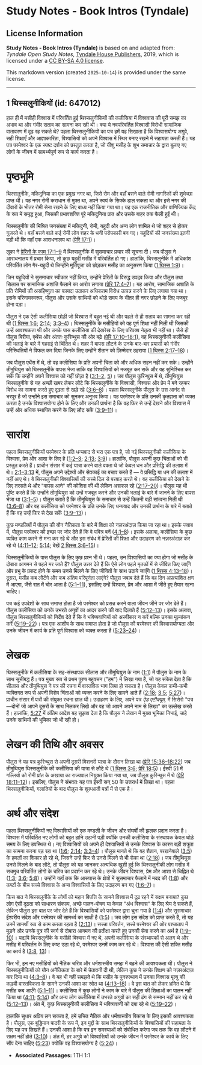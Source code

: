 # Study Notes - Book Intros (Tyndale)

## License Information

**Study Notes - Book Intros (Tyndale)** is based on and adapted from: _Tyndale Open Study Notes_, [Tyndale House Publishers](https://tyndaleopenresources.com/), 2019, which is licensed under a [CC BY-SA 4.0 license](https://creativecommons.org/licenses/by-sa/4.0/legalcode.en).

This markdown version (created `2025-10-14`) is provided under the same license.



--------------------------------

## 1 थिस्सलुनीकियों (id: 647012)

हाल ही में मसीही विश्‍वास में परिवर्तित हुई थिस्सलुनीकियों की कलीसिया में विश्ववास की पूरी समझ का अभाव था और गंभीर सताव का सामना कर रही थी। क्या ये नवपरिवर्तित विश्‍वासी विरोधी सामाजिक वातावरण में दृढ़ रह सकते थे? पहला थिस्सलुनीकियों का पत्र हमें यह सिखाता है कि विश्‍वासयोग्य अगुवे, सही शिक्षाएँ और आज्ञाकारिता, विश्‍वासियों को अपने विश्‍वास में स्थिर बनाए रखने में सहायता करती हैं। यह पत्र परमेश्वर के एक स्पष्ट दर्शन को प्रस्तुत करता है, जो यीशु मसीह के शुभ समाचार के द्वारा बुलाए गए लोगों के जीवन में सामर्थ्यपूर्ण रूप से कार्य करता है।

**पृष्ठभूमि**
=============

थिस्सलुनीके, मकिदुनिया का एक प्रमुख नगर था, जिसे रोम और वहाँ बसने वाले रोमी नागरिकों की शुभेच्छा प्राप्त थी। यह नगर रोमी कराधान से मुक्त था, अपने स्वयं के सिक्के ढाल सकता था और इसे नगर की दीवारों के भीतर रोमी सेना रखने के लिए बाध्य नहीं किया गया था। यह एक राजनीतिक और वाणिज्यिक केंद्र के रूप में समृद्ध हुआ, जिसकी प्रभावशक्ति पूरे मकिदुनिया प्रांत और उसके बाहर तक फैली हुई थी।

थिस्सलुनीके की मिश्रित जनसंख्या में मकिदुनी, रोमी, यहूदी और अन्य लोग शामिल थे जो शहर से होकर गुज़रते थे। वहाँ बसने वाले कई रोमी लोग शहर के धनी परोपकारी बन गए। यहूदियों की जनसंख्या इतनी बड़ी थी कि वहाँ एक आराधनालय था ([प्रेरि 17:1](https://ref.ly/Acts17:1))।

लूका ने [प्रेरितों के काम 17:1–9](https://ref.ly/Acts17:1-Acts17:9) में थिस्सलुनीके में सुसमाचार प्रचार की सूचना दी। जब पौलुस ने आराधनालय में प्रचार किया, तो कुछ यहूदी मसीह में परिवर्तित हो गए। हालांकि, थिस्सलुनीके में अधिकांश परिवर्तित लोग गैर\-यहूदी थे जिन्होंने मूर्तिपूजा को छोड़कर मसीह का अनुसरण किया ([1 थिस्स 1:9](https://ref.ly/1Thess1:9))।

जिन यहूदियों ने सुसमाचार स्वीकार नहीं किया, उन्होंने प्रेरितों के विरुद्ध उपद्रव किया और पौलुस तथा सिलास पर सामाजिक अशांति फैलाने का आरोप लगाया ([प्रेरि 17:4–7](https://ref.ly/Acts17:4-Acts17:7))। यह आरोप, सामाजिक अशांति के प्रति रोमियों की असहिष्णुता का फायदा उठाकर अधिकतम विरोध उत्पन्न करने के लिए लगाया गया था। इसके परिणामस्वरूप, पौलुस और उसके साथियों को थोड़े समय के भीतर ही नगर छोड़ने के लिए मजबूर होना पड़ा।

पौलुस ने एक ऐसी कलीसिया छोड़ी जो विश्वास में बहुत नई थी और पहले से ही सताव का सामना कर रही थी ([1 थिस्स 1:6](https://ref.ly/1Thess1:6); [2:14](https://ref.ly/1Thess2:14); [3:3–4](https://ref.ly/1Thess3:3-1Thess3:4))। थिस्सलुनीके के मसीहियों को वह पूर्ण शिक्षा नहीं मिली थी जिसकी उन्हें आवश्यकता थी और उनके पास कलीसिया की देखरेख के लिए परिपक्व नेतृत्व भी नहीं था। जैसे ही पौलुस बिरीया, एथेंस और अंततः कुरिन्थुस की ओर बढ़े ([प्रेरि 17:10–18:1](https://ref.ly/Acts17:10-Acts18:1)), वह थिस्सलुनीकी कलीसिया की भलाई के बारे में गहराई से चिंतित थे। शहर में वापस लौटने के उनके बार\-बार प्रयासों को गंभीर परिस्थितियों ने विफल कर दिया जिनके लिए उन्होंने शैतान को ज़िम्मेदार ठहराया ([1 थिस्स 2:17–18](https://ref.ly/1Thess2:17-1Thess2:18))।

जब पौलुस एथेंस में थे, तो वह कलीसिया के प्रति अपनी चिंता को और अधिक सहन नहीं कर सके। उन्होंने तीमुथियुस को थिस्सलुनीके वापस भेजा ताकि वह विश्वासियों को मजबूत कर सकें और यह सुनिश्चित कर सकें कि उन्होंने अपने विश्वास को नहीं छोड़ा है ([3:1–2](https://ref.ly/1Thess3:1-1Thess3:2), [5](https://ref.ly/1Thess3:5))। जब पौलुस कुरिन्थुस में थे, तीमुथियुस थिस्सलुनीके से यह अच्छी खबर लेकर लौटे कि थिस्सलुनीके के विश्वासी, विश्वास और प्रेम में बने रहकर विरोध का सामना करते हुए दृढ़ता से खड़े रहे ([3:6–8](https://ref.ly/1Thess3:6-1Thess3:8))। पहला थिस्सलुनीके पौलुस के उस आनंद से भरपूर है जो उन्होंने इस समाचार को सुनकर अनुभव किया। यह परमेश्वर के प्रति उनकी कृतज्ञता को व्यक्त करता है उनके विश्वासयोग्य होने के लिए और उनकी प्रार्थना है कि वह फिर से उन्हें देखने और विश्वास में उन्हें और अधिक स्थापित करने के लिए लौट सकें ([3:9–11](https://ref.ly/1Thess3:9-1Thess3:11))।

सारांश
======

पहला थिस्सलुनीकियों परमेश्वर के प्रति धन्यवाद से भरा एक पत्र है, जो नई थिस्सलुनीकी कलीसिया के विश्वास, प्रेम और आशा के लिए है ([1:2–3](https://ref.ly/1Thess1:2-1Thess1:3); [2:13](https://ref.ly/1Thess2:13); [3:9](https://ref.ly/1Thess3:9))। हालांकि, पौलुस अपनी कुछ चिंताओं को भी प्रस्तुत करते हैं। प्राचीन संसार में कई यात्रा करने वाले वक्ता थे जो केवल धन और प्रसिद्धि की तलाश में थे। [2:1–3:13](https://ref.ly/1Thess2:1-1Thess3:13) में, पौलुस अपने उद्देश्यों और सेवकाई का बचाव करते हैं — वे प्रसिद्धि या धन की तलाश में नहीं आए थे। वे थिस्सलुनीकी विश्वासियों की सच्चे दिल से परवाह करते थे। वह कलीसिया को देखने के लिए तरसते थे और "वापस आने" की कोशिश की थी लेकिन असफल रहे ([2:17–20](https://ref.ly/1Thess2:17-1Thess2:20))। पौलुस यह भी पुष्टि करते हैं कि उन्होंने तीमुथियुस को उन्हें मजबूत करने और उनकी भलाई के बारे में जानने के लिए वापस भेजा था ([3:1–5](https://ref.ly/1Thess3:1-1Thess3:5))। पौलुस बताते हैं कि तीमुथियुस के समाचार से उन्हें कितनी बड़ी सांत्वना मिली थी ([3:6–8](https://ref.ly/1Thess3:6-1Thess3:8)) और वह कलीसिया को परमेश्वर के प्रति उनके लिए धन्यवाद और उनकी प्रार्थना के बारे में बताते हैं कि वह उन्हें फिर से देख सकें ([3:9–13](https://ref.ly/1Thess3:9-1Thess3:13))।

कुछ मण्डलियों में पौलुस की यौन नैतिकता के बारे में शिक्षा को नज़रअंदाज़ किया जा रहा था। इसके जवाब में, पौलुस परमेश्वर की इच्छा पर जोर देते हैं कि वे पवित्र बनें ([4:1–8](https://ref.ly/1Thess4:1-1Thess4:8))। इसके अलावा, कलीसिया के कुछ व्यक्ति काम करने से मना कर रहे थे और इस संबंध में प्रेरितों की शिक्षा और उदाहरण को नज़रअंदाज़ कर रहे थे ([4:11–12](https://ref.ly/1Thess4:11-1Thess4:12); [5:14](https://ref.ly/1Thess5:14); देखें [2 थिस्स 3:6–15](https://ref.ly/2Thess3:6-2Thess3:15))।

थिस्सलुनीकियों के पास पौलुस के लिए कुछ प्रश्न भी थे। पहला, उन विश्वासियों का क्या होगा जो मसीह के दोबारा आगमन से पहले मर जाते हैं? पौलुस उत्तर देते हैं कि ऐसे लोग पहले मृतकों में से जीवित किए जाएँगे और प्रभु के प्रकट होने के समय उनसे मिलने के लिए जीवितों के साथ उठाये जाएँगे ([1 थिस्स 4:13–18](https://ref.ly/1Thess4:13-1Thess4:18))। दूसरा, मसीह कब लौटेंगे और कब अंतिम परिपूर्णता लाएंगे? पौलुस जवाब देते हैं कि वह दिन अप्रत्याशित क्षण में आएगा, जैसे रात में चोर आता है ([5:1–11](https://ref.ly/1Thess5:1-1Thess5:11)), इसलिए उन्हें विश्वास, प्रेम और आशा में जीते हुए तैयार रहना चाहिए।

पत्र कई उपदेशों के साथ समाप्त होता है जो परमेश्वर को प्रसन्न करने वाला जीवन जीने पर जोर देते हैं। पौलुस कलीसिया को उनके उभरते अगुवों का आदर करने की याद दिलाते हैं ([5:12–13](https://ref.ly/1Thess5:12-1Thess5:13))। इसके अलावा, पौलुस थिस्सलुनीकियों को निर्देश देते हैं कि वे भविष्यवाणियों को अस्वीकार न करें बल्कि उनका मूल्यांकन करें ([5:19–22](https://ref.ly/1Thess5:19-1Thess5:22))। पत्र एक आशीष के साथ समाप्त होता है जो पौलुस की परमेश्वर की विश्वासयोग्यता और उनके जीवन में कार्य के प्रति पूर्ण विश्वास को व्यक्त करता है ([5:23–24](https://ref.ly/1Thess5:23-1Thess5:24))।

लेखक
====

थिस्सलुनीके में कलीसिया के सह\-संस्थापक सीलास और तीमुथियुस के नाम ([1:1](https://ref.ly/1Thess1:1)) में पौलुस के नाम के साथ सूचीबद्ध हैं। पत्र मुख्य रूप से प्रथम पुरुष बहुवचन ("हम") में लिखा गया है, जो यह संकेत देता है कि सीलास और तीमुथियुस ने पत्र की रचना में वास्तविक भाग लिया हो सकता है। पौलुस केवल कभी\-कभी व्यक्तिगत रूप से अपनी विशेष चिंताओं को व्यक्त करने के लिए सामने आते हैं ([2:18](https://ref.ly/1Thess2:18); [3:5](https://ref.ly/1Thess3:5); [5:27](https://ref.ly/1Thess5:27))। प्राचीन संसार में पत्रों की संयुक्त रचना ज्ञात थी। उदाहरण के लिए, अपने पत्र *ऐड एटीक्यूम,* में सिसेरो "पत्र—दोनों जो आपने दूसरों के साथ मिलकर लिखे और वह जो आपने अपने नाम से लिखा" का उल्लेख करते हैं। हालांकि, [5:27](https://ref.ly/1Thess5:27) में अंतिम आदेश यह सुझाव देता है कि पौलुस ने लेखन में मुख्य भूमिका निभाई, चाहे उनके साथियों की भूमिका जो भी रही हो।

लेखन की तिथि और अवसर
====================

पौलुस ने यह पत्र कुरिन्थुस से अपनी दूसरी मिशनरी यात्रा के दौरान लिखा था ([प्रेरि 15:36–18:22](https://ref.ly/Acts15:36-Acts18:22)) जब तीमुथियुस थिस्सलुनीके की कलीसिया की यात्रा से लौटे थे ([1 थिस्स 3:6](https://ref.ly/1Thess3:6); [प्रेरि 18:5](https://ref.ly/Acts18:5))। ईस्वी 51 में गल्लियो को रोमी प्रांत के अखाया का राज्यपाल नियुक्त किया गया था, जब पौलुस कुरिन्थुस में थे ([प्रेरि 18:11–12](https://ref.ly/Acts18:11-Acts18:12))। इसलिए, पौलुस ने संभवतः यह पत्र ईस्वी सन् 50 के उत्तरार्ध में लिखा था। पहला थिस्सलुनीकियों, गलातियों के बाद पौलुस के शुरुआती पत्रों में से एक है।

अर्थ और संदेश
=============

पहला थिस्सलुनीकियों नए विश्वासियों की एक मण्डली के जीवन और संघर्षों की झलक प्रदान करता है। विश्वास में परिवर्तित नए लोगों को बहुत हानि उठानी पड़ी क्योंकि उनकी कलीसिया के संस्थापक केवल थोड़े समय के लिए उपस्थित थे। नए विश्वासियों को अपने ही देशवासियों से उनके विश्वास के कारण बड़ी शत्रुता का सामना करना पड़ रहा था ([1:6](https://ref.ly/1Thess1:6); [2:14](https://ref.ly/1Thess2:14); [3:3–4](https://ref.ly/1Thess3:3-1Thess3:4))। पौलुस मानते थे कि वह शैतान, परखनेवाले ([3:5](https://ref.ly/1Thess3:5)) के हमलों का शिकार हो रहे थे, जिसने उन्हें फिर से उनसे मिलने से भी रोका था ([2:18](https://ref.ly/1Thess2:18))। जब तीमुथियुस उनसे मिलने के बाद लौटे, तो पौलुस को यह जानकर अत्यधिक खुशी हुई कि थिस्सलुनीकी लोग मसीह में सचमुच परिवर्तित लोगों के चरित्र का प्रदर्शन कर रहे थे। उनके जीवन विश्वास, प्रेम और आशा से चिह्नित थे ([1:3](https://ref.ly/1Thess1:3); [3:6](https://ref.ly/1Thess3:6); [5:8](https://ref.ly/1Thess5:8))। उन्होंने यहाँ तक कि आसपास के क्षेत्रों में सुसमाचार फैलाने में मदद की ([1:8](https://ref.ly/1Thess1:8)) और कष्टों के बीच सच्चे विश्वास के अन्य विश्वासियों के लिए उदाहरण बन गए ([1:6–7](https://ref.ly/1Thess1:6-1Thess1:7))।

किस बात ने थिस्सलुनीके के लोगों को महान विपत्ति के सामने विश्वास में दृढ़ रहने में सक्षम बनाया? कुछ लोग ऐसी दृढ़ता को साधारण संकल्प, अच्छे पालन\-पोषण या केवल "अंध विश्वास" के लिए श्रेय दे सकते हैं, लेकिन पौलुस इस बात पर जोर देते हैं कि विश्वासियों को परमेश्वर द्वारा चुना गया है ([1:4](https://ref.ly/1Thess1:4)) और सुसमाचार ईश्वरीय संदेश और परमेश्वर की सामर्थ्य का साक्षी है ([1:5](https://ref.ly/1Thess1:5))। जब लोग इस संदेश को प्राप्त करते हैं, तो यह उनमें सामर्थी रूप से काम करता रहता है ([2:13](https://ref.ly/1Thess2:13))। सच्चा परिवर्तन, सच्चे परमेश्वर की ओर पश्चाताप में मुड़ने और उनके पुत्र की स्वर्ग से दोबारा आगमन की प्रतीक्षा करते हुए उनकी सेवा करने का अर्थ है ([1:9–10](https://ref.ly/1Thess1:9-1Thess1:10))। यद्यपि थिस्सलुनीके के मसीही विश्वास में नए थे, अपनी कलीसिया के संस्थापकों से अलग थे और मसीह में परिवर्तन के लिए कष्ट उठा रहे थे, परमेश्वर उनमें काम कर रहे थे। विश्वास की ऐसी शक्ति मसीह का कार्य है ([3:8](https://ref.ly/1Thess3:8), [13](https://ref.ly/1Thess3:13))।

फिर भी, इन नए मसीहियों को नैतिक चरित्र और धर्मशास्त्रीय समझ में बढ़ने की आवश्यकता थी। पौलुस ने थिस्सलुनीकियों को यौन अनैतिकता के बारे में चेतावनी दी थी, लेकिन कुछ ने उनके शिक्षण को नज़रअंदाज़ कर दिया था ([4:3–8](https://ref.ly/1Thess4:3-1Thess4:8))। वे यह भी नहीं समझते थे कि मसीह के पुनरुत्थान में उनका विश्वास मृत्यु की कड़वी वास्तविकता के सामने उनकी आशा का स्रोत था ([4:13–18](https://ref.ly/1Thess4:13-1Thess4:18))। वे इस बात को लेकर भ्रमित थे कि मसीह कब आएँगे ([5:1–11](https://ref.ly/1Thess5:1-1Thess5:11))। कलीसिया में कुछ लोगों ने काम के बारे में पौलुस की शिक्षाओं का पालन नहीं किया था ([4:11](https://ref.ly/1Thess4:11); [5:14](https://ref.ly/1Thess5:14)) और अन्य लोग कलीसिया में उभरते अगुवों का सही ढंग से सम्मान नहीं कर रहे थे ([5:12–13](https://ref.ly/1Thess5:12-1Thess5:13))। अंत में, कुछ थिस्सलुनीकी कलीसिया में भविष्यवाणी को दबा रहे थे ([5:19–22](https://ref.ly/1Thess5:19-1Thess5:22))।

हालांकि सुधार अप्रिय लग सकता है, हमें उचित नैतिक और धर्मशास्त्रीय विकास के लिए इसकी आवश्यकता है। पौलुस, एक बुद्धिमान पादरी के रूप में, इन मुद्दों के साथ थिस्सलुनीकियों के विश्वासियों की सहायता के लिए यह पत्र लिखते हैं। उनकी आशा है कि पत्र इन समस्याओं को संबोधित करेगा जब तक कि वह लौटने में सक्षम नहीं होते ([3:10](https://ref.ly/1Thess3:10))। अंत में, हर अगुवे को विश्वासियों को उनके जीवन में परमेश्वर के कार्य के लिए सौंप देना चाहिए ([5:23](https://ref.ly/1Thess5:23)) क्योंकि वह विश्वासयोग्य है ([5:24](https://ref.ly/1Thess5:24))।

* **Associated Passages:** 1TH 1:1

